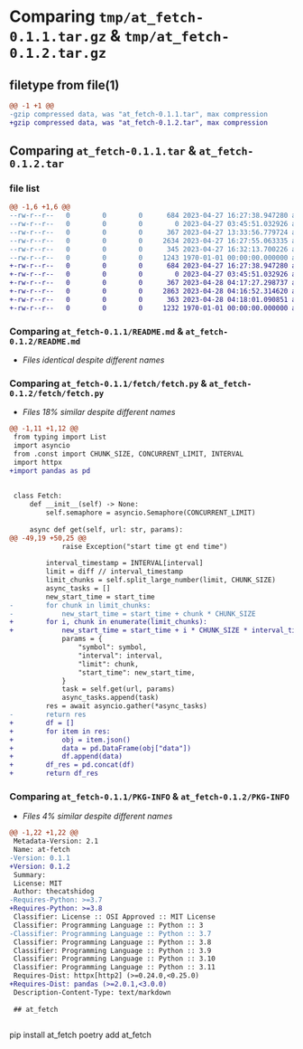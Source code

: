 # Comparing `tmp/at_fetch-0.1.1.tar.gz` & `tmp/at_fetch-0.1.2.tar.gz`

## filetype from file(1)

```diff
@@ -1 +1 @@
-gzip compressed data, was "at_fetch-0.1.1.tar", max compression
+gzip compressed data, was "at_fetch-0.1.2.tar", max compression
```

## Comparing `at_fetch-0.1.1.tar` & `at_fetch-0.1.2.tar`

### file list

```diff
@@ -1,6 +1,6 @@
--rw-r--r--   0        0        0      684 2023-04-27 16:27:38.947280 at_fetch-0.1.1/README.md
--rw-r--r--   0        0        0        0 2023-04-27 03:45:51.032926 at_fetch-0.1.1/fetch/__init__.py
--rw-r--r--   0        0        0      367 2023-04-27 13:33:56.779724 at_fetch-0.1.1/fetch/const.py
--rw-r--r--   0        0        0     2634 2023-04-27 16:27:55.063335 at_fetch-0.1.1/fetch/fetch.py
--rw-r--r--   0        0        0      345 2023-04-27 16:32:13.700226 at_fetch-0.1.1/pyproject.toml
--rw-r--r--   0        0        0     1243 1970-01-01 00:00:00.000000 at_fetch-0.1.1/PKG-INFO
+-rw-r--r--   0        0        0      684 2023-04-27 16:27:38.947280 at_fetch-0.1.2/README.md
+-rw-r--r--   0        0        0        0 2023-04-27 03:45:51.032926 at_fetch-0.1.2/fetch/__init__.py
+-rw-r--r--   0        0        0      367 2023-04-28 04:17:27.298737 at_fetch-0.1.2/fetch/const.py
+-rw-r--r--   0        0        0     2863 2023-04-28 04:16:52.314620 at_fetch-0.1.2/fetch/fetch.py
+-rw-r--r--   0        0        0      363 2023-04-28 04:18:01.090851 at_fetch-0.1.2/pyproject.toml
+-rw-r--r--   0        0        0     1232 1970-01-01 00:00:00.000000 at_fetch-0.1.2/PKG-INFO
```

### Comparing `at_fetch-0.1.1/README.md` & `at_fetch-0.1.2/README.md`

 * *Files identical despite different names*

### Comparing `at_fetch-0.1.1/fetch/fetch.py` & `at_fetch-0.1.2/fetch/fetch.py`

 * *Files 18% similar despite different names*

```diff
@@ -1,11 +1,12 @@
 from typing import List
 import asyncio
 from .const import CHUNK_SIZE, CONCURRENT_LIMIT, INTERVAL
 import httpx
+import pandas as pd
 
 
 class Fetch:
     def __init__(self) -> None:
         self.semaphore = asyncio.Semaphore(CONCURRENT_LIMIT)
 
     async def get(self, url: str, params):
@@ -49,19 +50,25 @@
             raise Exception("start time gt end time")
 
         interval_timestamp = INTERVAL[interval]
         limit = diff // interval_timestamp
         limit_chunks = self.split_large_number(limit, CHUNK_SIZE)
         async_tasks = []
         new_start_time = start_time
-        for chunk in limit_chunks:
-            new_start_time = start_time + chunk * CHUNK_SIZE
+        for i, chunk in enumerate(limit_chunks):
+            new_start_time = start_time + i * CHUNK_SIZE * interval_timestamp
             params = {
                 "symbol": symbol,
                 "interval": interval,
                 "limit": chunk,
                 "start_time": new_start_time,
             }
             task = self.get(url, params)
             async_tasks.append(task)
         res = await asyncio.gather(*async_tasks)
-        return res
+        df = []
+        for item in res:
+            obj = item.json()
+            data = pd.DataFrame(obj["data"])
+            df.append(data)
+        df_res = pd.concat(df)
+        return df_res
```

### Comparing `at_fetch-0.1.1/PKG-INFO` & `at_fetch-0.1.2/PKG-INFO`

 * *Files 4% similar despite different names*

```diff
@@ -1,22 +1,22 @@
 Metadata-Version: 2.1
 Name: at-fetch
-Version: 0.1.1
+Version: 0.1.2
 Summary: 
 License: MIT
 Author: thecatshidog
-Requires-Python: >=3.7
+Requires-Python: >=3.8
 Classifier: License :: OSI Approved :: MIT License
 Classifier: Programming Language :: Python :: 3
-Classifier: Programming Language :: Python :: 3.7
 Classifier: Programming Language :: Python :: 3.8
 Classifier: Programming Language :: Python :: 3.9
 Classifier: Programming Language :: Python :: 3.10
 Classifier: Programming Language :: Python :: 3.11
 Requires-Dist: httpx[http2] (>=0.24.0,<0.25.0)
+Requires-Dist: pandas (>=2.0.1,<3.0.0)
 Description-Content-Type: text/markdown
 
 ## at_fetch
 
 ```
 pip install at_fetch
 poetry add at_fetch
```


